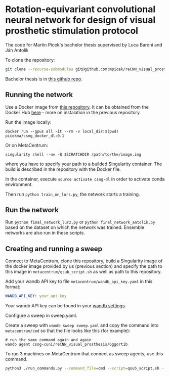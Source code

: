 # Rotation-equivariant convolutional neural network for design of visual prosthetic stimulation protocol

The code for Martin Picek's bachelor thesis supervised by Luca Baroni and Ján Antolík

To clone the repository:
```bash
git clone --recurse-submodules git@github.com:mpicek/reCNN_visual_prosthesis.git
```

Bachelor thesis is in [this github repo](https://github.com/mpicek/bachelor_thesis).

## Running the network

Use a Docker image from [this repository](https://github.com/mpicek/csng_dl_docker_image).
It can be obtained from the Docker Hub [here](https://hub.docker.com/repository/docker/picekma/csng_docker_dl/general) - more on instalation in the previous repository.

Run the image locally:
```
docker run --gpus all -it --rm -v local_dir:$(pwd) picekma/csng_docker_dl:0.1
```
Or on MetaCentrum:
```
singularity shell --nv -B $SCRATCHDIR /path/to/the/image.img
```
where you have to specify your path to a builded Singularity container. The build is
described in the repository with the Docker file.

In the container, execute `source activate csng-dl` in order to activate conda environment.

Then run `python train_on_lurz.py`, the network starts a training.

## Run the network

Run `python final_network_lurz.py` or `python final_network_antolik.py` based on
the dataset on which the network was trained. Ensemble networks are also run in
these scripts.

## Creating and running a sweep

Connect to MetaCentrum, clone this repository, build a Singularity image
of the docker image provided by us (previous section) and specify the path
to this image in `metacentrum/qsub_script.sh` as well as path to this repository.

Add your wandb API key to file `metacentrum/wandb_api_key.yaml` in this format:
```yaml
WANDB_API_KEY: your_api_key
```
Your wandb API key can be found in your [wandb settings](https://wandb.ai/settings).

Configure a sweep in sweep.yaml.

Create a sweep with `wandb sweep sweep.yaml` and copy the command into `metacentrum/cmd`
so that the file looks like this (for example):
```
# run the same command again and again
wandb agent csng-cuni/reCNN_visual_prosthesis/6ggort1b
```

To run 3 machines on MetaCentrum that connect as sweep agents, use this
command.
```bash
python3 ./run_commands.py --command_file=cmd --script=qsub_script.sh --wandb_api_key --num_of_command_repetitions=3
```
